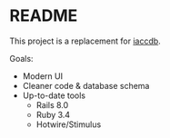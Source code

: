 # README
This project is a replacement for [iaccdb](https://iaccdb.iac.org).

Goals:
- Modern UI
- Cleaner code & database schema
- Up-to-date tools
  - Rails 8.0
  - Ruby 3.4
  - Hotwire/Stimulus
